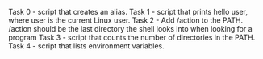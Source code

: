 Task 0 - script that creates an alias.
Task 1 - script that prints hello user, where user is the current Linux user.
Task 2 - Add /action to the PATH. /action should be the last directory the shell looks into when looking for a program
Task 3 - script that counts the number of directories in the PATH.
Task 4 - script that lists environment variables.